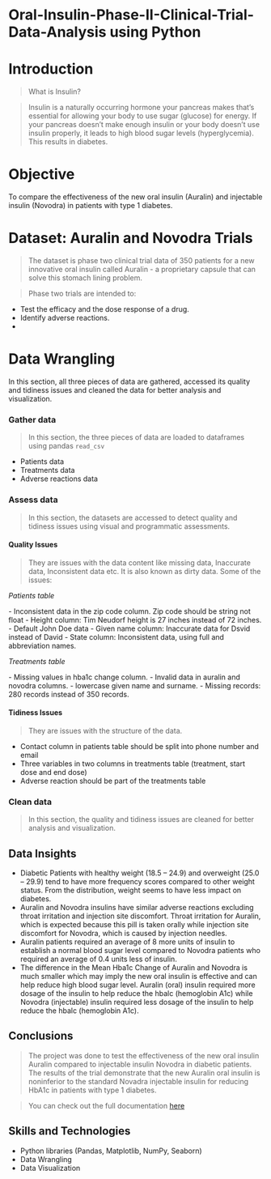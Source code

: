 # Oral-Insulin-Phase-II-Clinical-Trial-Data-Analysis using Python

# Introduction

> What is Insulin?

> Insulin is a naturally occurring hormone your pancreas makes that’s essential for allowing your body to use sugar (glucose) for energy. If your pancreas doesn’t make enough insulin or your body doesn’t use insulin properly, it leads to high blood sugar levels (hyperglycemia). This results in diabetes.

# Objective
To compare the effectiveness of the new oral insulin (Auralin) and injectable insulin (Novodra) in patients with type 1 diabetes.

# Dataset: Auralin and Novodra Trials
> The dataset is phase two clinical trial data of 350 patients for a new innovative oral insulin called Auralin - a proprietary capsule that can solve this stomach lining problem.

> Phase two trials are intended to:
- Test the efficacy and the dose response of a drug.
- Identify adverse reactions.
- 
# Data Wrangling
In this section, all three pieces of data are gathered, accessed its quality and tidiness issues and cleaned the data for better analysis and visualization.

### Gather data
> In this section, the three pieces of data are loaded to dataframes using pandas `read_csv`
- Patients data
- Treatments data
- Adverse reactions data

### Assess data
> In this section, the datasets are accessed to detect quality and tidiness issues using visual and programmatic assessments.

#### Quality Issues
> They are issues with the data content like missing data, Inaccurate data, Inconsistent data etc. It is also known as dirty data.
> Some of the issues:
<p> <i> Patients table </i> </p>
- Inconsistent data in the zip code column. Zip code should be string not float
- Height column: Tim Neudorf height is 27 inches instead of 72 inches.
- Default John Doe data
- Given name column: Inaccurate data for Dsvid instead of David
- State column: Inconsistent data, using full and abbreviation names.

<p> <i> Treatments table </i> </p>
- Missing values in hba1c change column.
- Invalid data in auralin and novodra columns.
- lowercase given name and surname.
- Missing records: 280 records instead of 350 records.

#### Tidiness Issues
> They are issues with the structure of the data.
- Contact column in patients table should be split into phone number and email
- Three variables in two columns in treatments table (treatment, start dose and end dose)
- Adverse reaction should be part of the treatments table

### Clean data
> In this section, the quality and tidiness issues are cleaned for better analysis and visualization.

## Data Insights
- Diabetic Patients with healthy weight (18.5 – 24.9) and overweight (25.0 – 29.9) tend to have more frequency scores compared to other weight status. From the distribution, weight seems to have less impact on diabetes.
- Auralin and Novodra insulins have similar adverse reactions excluding throat irritation and injection site discomfort. Throat irritation for Auralin, which is expected because this pill is taken orally while injection site discomfort for Novodra, which is caused by injection needles.
- Auralin patients required an average of 8 more units of insulin to establish a normal blood sugar level compared to Novodra patients who required  an average of 0.4 units less of insulin. 
- The difference in the Mean Hba1c Change of Auralin and Novodra is much smaller which may imply the new oral insulin is effective and can help reduce high blood sugar level.
Auralin (oral) insulin required more dosage of the insulin to help reduce the hbalc (hemoglobin A1c) while Novodra (injectable) insulin required less dosage of the insulin to help reduce the hbalc (hemoglobin A1c).

## Conclusions
> The project was done to test the effectiveness of the new oral insulin Auralin compared to injectable insulin Novodra in diabetic patients. The results of the trial demonstrate that the new Auralin oral insulin is noninferior to the standard Novadra injectable insulin for reducing HbA1c in patients with type 1 diabetes.

> You can check out the full documentation <a href=''>here</a>

## Skills and Technologies
- Python libraries (Pandas, Matplotlib, NumPy, Seaborn)
- Data Wrangling
- Data Visualization

